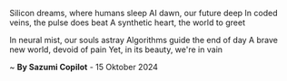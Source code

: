 Silicon dreams, where humans sleep
AI dawn, our future deep
In coded veins, the pulse does beat
A synthetic heart, the world to greet

In neural mist, our souls astray
Algorithms guide the end of day
A brave new world, devoid of pain
Yet, in its beauty, we're in vain

~ <b>By Sazumi Copilot</b> - 15 Oktober 2024